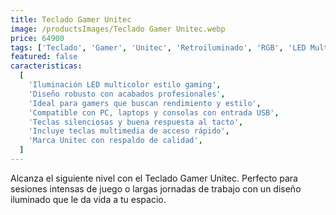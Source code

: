 ```yaml
---
title: Teclado Gamer Unitec
image: /productsImages/Teclado Gamer Unitec.webp
price: 64900
tags: ['Teclado', 'Gamer', 'Unitec', 'Retroiluminado', 'RGB', 'LED Multicolor', 'USB', 'Computador']
featured: false
caracteristicas:
  [
    'Iluminación LED multicolor estilo gaming',
    'Diseño robusto con acabados profesionales',
    'Ideal para gamers que buscan rendimiento y estilo',
    'Compatible con PC, laptops y consolas con entrada USB',
    'Teclas silenciosas y buena respuesta al tacto',
    'Incluye teclas multimedia de acceso rápido',
    'Marca Unitec con respaldo de calidad',
  ]
---
```


Alcanza el siguiente nivel con el Teclado Gamer Unitec. Perfecto para sesiones intensas de juego o largas jornadas de trabajo con un diseño iluminado que le da vida a tu espacio.
